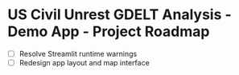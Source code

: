 # US Civil Unrest GDELT Analysis - Demo App - Project Roadmap

- [ ] Resolve Streamlit runtime warnings
- [ ] Redesign app layout and map interface
